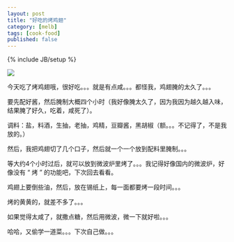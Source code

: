 ```yaml
---
layout: post
title: "好吃的烤鸡翅"
category: [melb]
tags: [cook-food]
published: false
---
```

{% include JB/setup %}

![](https://lh5.googleusercontent.com/-24goO_8gFbg/TKHRVJTjDjI/AAAAAAAAAC0/rITJlukT4ws/s800/28092010179.jpg)

今天吃了烤鸡翅哦，很好吃。。。就是有点咸。。。都怪我，鸡翅腌的太久了。。。

要先配好酱，然后腌制大概四个小时（我好像腌太久了，因为我因为越久越入味，结果腌了好久，吃着，咸死了）。

调料：盐，料酒，生抽，老抽，鸡精，豆瓣酱，黑胡椒（额。。。不记得了，不是我放的。）

然后，我把鸡翅切了几个口子，然后就一个一个放到配料里腌制。。。

等大约4个小时过后，就可以放到微波炉里烤了。。。我记得好像国内的微波炉，好像没有 “ 烤 ” 的功能吧，下次回去看看。

鸡翅上要倒些油，然后，放在锡纸上，每一面都要烤一段时间。。。

烤的黄黄的，就差不多了。。。

如果觉得太咸了，就撒点糖，然后用微波，微一下就好啦。。。

哈哈，又偷学一道菜。。。下次自己做。。。